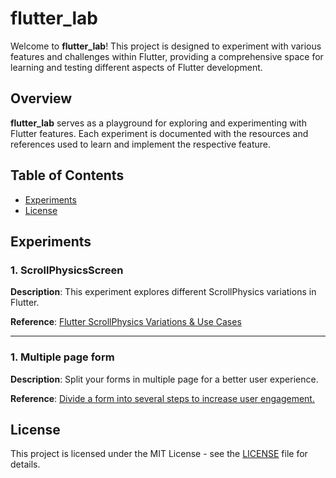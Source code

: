 # flutter_lab

Welcome to **flutter_lab**! This project is designed to experiment with various features and challenges within Flutter, providing a comprehensive space for learning and testing different aspects of Flutter development.

## Overview

**flutter_lab** serves as a playground for exploring and experimenting with Flutter features. Each experiment is documented with the resources and references used to learn and implement the respective feature.

## Table of Contents

- [Experiments](#experiments)
- [License](#license)

## Experiments

### 1. ScrollPhysicsScreen

**Description**: This experiment explores different ScrollPhysics variations in Flutter.

**Reference**: [Flutter ScrollPhysics Variations & Use Cases](https://medium.com/@roaakdm/flutter-scrollphysics-variations-use-cases-da87528cc6c1)

---

### 1. Multiple page form

**Description**: Split your forms in multiple page for a better user experience.

**Reference**: [Divide a form into several steps to increase user engagement. ](https://x.com/mcflyDev/status/1792586085064695900)

## License

This project is licensed under the MIT License - see the [LICENSE](LICENSE) file for details.
